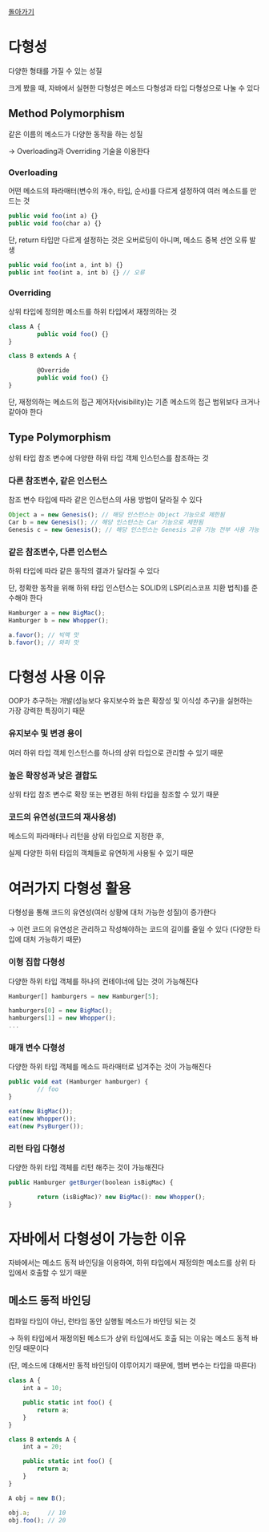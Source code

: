 [돌아가기](./README.md)

# 다형성

다양한 형태를 가질 수 있는 성질

크게 봤을 때, 자바에서 실현한 다형성은 메소드 다형성과 타입 다형성으로 나눌 수 있다

## Method Polymorphism

같은 이름의 메소드가 다양한 동작을 하는 성질

→ Overloading과 Overriding 기술을 이용한다

### Overloading

어떤 메소드의 파라매터(변수의 개수, 타입, 순서)를 다르게 설정하여 여러 메소드를 만드는 것

```jsx
public void foo(int a) {}
public void foo(char a) {}
```

단, return 타입만 다르게 설정하는 것은 오버로딩이 아니며, 메소드 중복 선언 오류 발생

```jsx
public void foo(int a, int b) {}
public int foo(int a, int b) {} // 오류
```

### Overriding

상위 타입에 정의한 메소드를 하위 타입에서 재정의하는 것

```jsx
class A {
		public void foo() {}
}

class B extends A {

		@Override
		public void foo() {}
}
```

단, 재정의하는 메소드의 접근 제어자(visibility)는 기존 메소드의 접근 범위보다 크거나 같아야 한다

## Type Polymorphism

상위 타입 참조 변수에 다양한 하위 타입 객체 인스턴스를 참조하는 것

### 다른 참조변수, 같은 인스턴스

참조 변수 타입에 따라 같은 인스턴스의 사용 방법이 달라질 수 있다

```jsx
Object a = new Genesis(); // 해당 인스턴스는 Object 기능으로 제한됨
Car b = new Genesis(); // 해당 인스턴스는 Car 기능으로 제한됨
Genesis c = new Genesis(); // 해당 인스턴스는 Genesis 고유 기능 전부 사용 가능
```

### 같은 참조변수, 다른 인스턴스

하위 타입에 따라 같은 동작의 결과가 달라질 수 있다

단, 정확한 동작을 위해 하위 타입 인스턴스는 SOLID의 LSP(리스코프 치환 법칙)를 준수해야 한다

```jsx
Hamburger a = new BigMac();
Hamburger b = new Whopper();

a.favor(); // 빅맥 맛
b.favor(); // 와퍼 맛
```

# 다형성 사용 이유

OOP가 추구하는 개발(성능보다 유지보수와 높은 확장성 및 이식성 추구)을 실현하는 가장 강력한 특징이기 때문

### 유지보수 및 변경 용이

여러 하위 타입 객체 인스턴스를 하나의 상위 타입으로 관리할 수 있기 때문

### 높은 확장성과 낮은 결합도

상위 타입 참조 변수로 확장 또는 변경된 하위 타입을 참조할 수 있기 때문

### 코드의 유연성(코드의 재사용성)

메소드의 파라매터나 리턴을 상위 타입으로 지정한 후,

실제 다양한 하위 타입의 객체들로 유연하게 사용될 수 있기 때문

# 여러가지 다형성 활용

다형성을 통해 코드의 유연성(여러 상황에 대처 가능한 성질)이 증가한다

→ 이런 코드의 유연성은 관리하고 작성해야하는 코드의 길이를 줄일 수 있다 (다양한 타입에 대처 가능하기 때문)

### 이형 집합 다형성

다양한 하위 타입 객체를 하나의 컨테이너에 담는 것이 가능해진다

```jsx
Hamburger[] hamburgers = new Hamburger[5];

hamburgers[0] = new BigMac();
hamburgers[1] = new Whopper();
...
```

### 매개 변수 다형성

다양한 하위 타입 객체를 메소드 파라매터로 넘겨주는 것이 가능해진다

```jsx
public void eat (Hamburger hamburger) {
		// foo
}
```

```jsx
eat(new BigMac());
eat(new Whopper());
eat(new PsyBurger());
```

### 리턴 타입 다형성

다양한 하위 타입 객체를 리턴 해주는 것이 가능해진다

```jsx
public Hamburger getBurger(boolean isBigMac) {

		return (isBigMac)? new BigMac(): new Whopper();
}
```

# 자바에서 다형성이 가능한 이유

자바에서는 메소드 동적 바인딩을 이용하여, 하위 타입에서 재정의한 메소드를 상위 타입에서 호출할 수 있기 때문

## 메소드 동적 바인딩

컴파일 타임이 아닌, 런타임 동안 실행될 메소드가 바인딩 되는 것

→ 하위 타입에서 재정의된 메소드가 상위 타입에서도 호출 되는 이유는 메소드 동적 바인딩 때문이다

(단, 메소드에 대해서만 동적 바인딩이 이루어지기 때문에, 멤버 변수는 타입을 따른다)

```jsx
class A {
	int a = 10;

	public static int foo() {
		return a;
	}
}

class B extends A {
	int a = 20;

	public static int foo() {
		return a;
	}
}

A obj = new B();

obj.a;     // 10
obj.foo(); // 20
```
